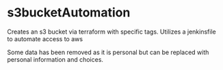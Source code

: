 # s3bucketAutomation
Creates an s3 bucket via terraform with specific tags. Utilizes a jenkinsfile to automate access to aws

Some data has been removed as it is personal but can be replaced with personal information and choices.

